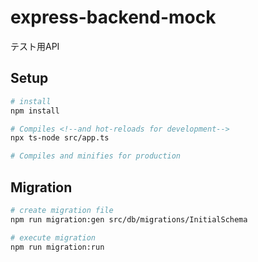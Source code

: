 # express-backend-mock

テスト用API

## Setup

```bash
# install
npm install

# Compiles <!--and hot-reloads for development-->
npx ts-node src/app.ts

# Compiles and minifies for production

```

## Migration

```bash
# create migration file
npm run migration:gen src/db/migrations/InitialSchema

# execute migration
npm run migration:run
```

